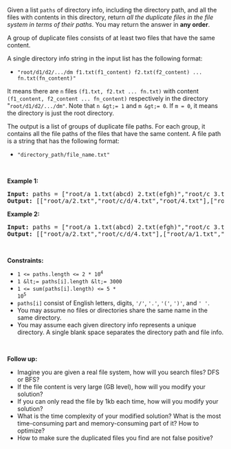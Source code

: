 Given a list `` paths `` of directory info, including the directory path, and all the files with contents in this directory, return _all the duplicate files in the file system in terms of their paths_. You may return the answer in __any order__.

A group of duplicate files consists of at least two files that have the same content.

A single directory info string in the input list has the following format:

*   `` "root/d1/d2/.../dm f1.txt(f1_content) f2.txt(f2_content) ... fn.txt(fn_content)" ``

It means there are `` n `` files `` (f1.txt, f2.txt ... fn.txt) `` with content `` (f1_content, f2_content ... fn_content) `` respectively in the directory "`` root/d1/d2/.../dm" ``. Note that `` n &gt;= 1 `` and `` m &gt;= 0 ``. If `` m = 0 ``, it means the directory is just the root directory.

The output is a list of groups of duplicate file paths. For each group, it contains all the file paths of the files that have the same content. A file path is a string that has the following format:

*   `` "directory_path/file_name.txt" ``

&nbsp;

__Example 1:__

<pre><strong>Input:</strong> paths = ["root/a 1.txt(abcd) 2.txt(efgh)","root/c 3.txt(abcd)","root/c/d 4.txt(efgh)","root 4.txt(efgh)"]
<strong>Output:</strong> [["root/a/2.txt","root/c/d/4.txt","root/4.txt"],["root/a/1.txt","root/c/3.txt"]]
</pre>

__Example 2:__

<pre><strong>Input:</strong> paths = ["root/a 1.txt(abcd) 2.txt(efgh)","root/c 3.txt(abcd)","root/c/d 4.txt(efgh)"]
<strong>Output:</strong> [["root/a/2.txt","root/c/d/4.txt"],["root/a/1.txt","root/c/3.txt"]]
</pre>

&nbsp;

__Constraints:__

*   <code>1 &lt;= paths.length &lt;= 2 * 10<sup>4</sup></code>
*   `` 1 &lt;= paths[i].length &lt;= 3000 ``
*   <code>1 &lt;= sum(paths[i].length) &lt;= 5 * 10<sup>5</sup></code>
*   `` paths[i] `` consist of English letters, digits, `` '/' ``, `` '.' ``, `` '(' ``, `` ')' ``, and `` ' ' ``.
*   You may assume no files or directories share the same name in the same directory.
*   You may assume each given directory info represents a unique directory. A single blank space separates the directory path and file info.

&nbsp;

__Follow up:__

*   Imagine you are given a real file system, how will you search files? DFS or BFS?
*   If the file content is very large (GB level), how will you modify your solution?
*   If you can only read the file by 1kb each time, how will you modify your solution?
*   What is the time complexity of your modified solution? What is the most time-consuming part and memory-consuming part of it? How to optimize?
*   How to make sure the duplicated files you find are not false positive?